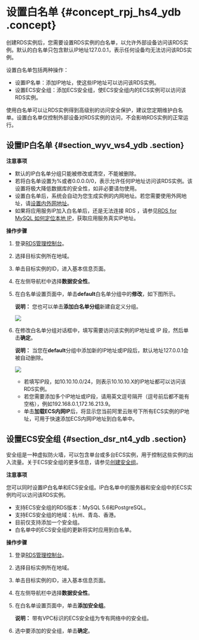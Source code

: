 # 设置白名单 {#concept_rpj_hs4_ydb .concept}

创建RDS实例后，您需要设置RDS实例的白名单，以允许外部设备访问该RDS实例。默认的白名单只包含默认IP地址127.0.0.1，表示任何设备均无法访问该RDS实例。

设置白名单包括两种操作：

-   设置IP名单：添加IP地址，使这些IP地址可以访问该RDS实例。
-   设置ECS安全组：添加ECS安全组，使ECS安全组内的ECS实例可以访问该RDS实例。

使用白名单可以让RDS实例得到高级别的访问安全保护，建议您定期维护白名单。设置白名单仅控制外部设备对RDS实例的访问，不会影响RDS实例的正常运行。

## 设置IP白名单 {#section_wyv_ws4_ydb .section}

**注意事项**

-   默认的IP白名单分组只能被修改或清空，不能被删除。
-   若将白名单设置为%或者0.0.0.0/0，表示允许任何IP地址访问该RDS实例。该设置将极大降低数据库的安全性，如非必要请勿使用。
-   设置白名单后，系统会自动为您生成实例的内网地址。若您需要使用外网地址，请[设置内外网地址](cn.zh-CN/用户指南/网络管理/设置内外网地址.md#)。
-   如果将应用服务IP加入白名单后，还是无法连接 RDS ，请参见[RDS for MySQL 如何定位本地 IP](https://help.aliyun.com/document_detail/41754.html)，获取应用服务真实IP地址。

**操作步骤**

1.  登录[RDS管理控制台](https://rds.console.aliyun.com/)。
2.  选择目标实例所在地域。
3.  单击目标实例的ID，进入基本信息页面。
4.  在左侧导航栏中选择**数据安全性**。
5.  在白名单设置页面中，单击**default**白名单分组中的**修改**，如下图所示。

    **说明：** 您也可以单击**添加白名单分组**新建自定义分组。

    ![](http://static-aliyun-doc.oss-cn-hangzhou.aliyuncs.com/assets/img/7948/15340874984139_zh-CN.png)

6.  在修改白名单分组对话框中，填写需要访问该实例的IP地址或 IP 段，然后单击**确定**。

    **说明：** 当您在**default**分组中添加新的IP地址或IP段后，默认地址127.0.0.1会被自动删除。

    ![](http://static-aliyun-doc.oss-cn-hangzhou.aliyuncs.com/assets/img/7948/15340874984140_zh-CN.png)

    -   若填写IP段，如10.10.10.0/24，则表示10.10.10.X的IP地址都可以访问该RDS实例。
    -   若您需要添加多个IP地址或IP段，请用英文逗号隔开（逗号前后都不能有空格），例如192.168.0.1,172.16.213.9。
    -   单击**加载ECS内网IP**后，将显示您当前阿里云账号下所有ECS实例的IP地址，可用于快速添加ECS内网IP地址到白名单中。

## 设置ECS安全组 {#section_dsr_nt4_ydb .section}

安全组是一种虚拟防火墙，可以包含单台或多台ECS实例，用于控制这些实例的出入流量。关于ECS安全组的更多信息，请参见[创建安全组](https://help.aliyun.com/document_detail/25468.html)。

**注意事项**

您可以同时设置IP白名单和ECS安全组。IP白名单中的服务器和安全组中的ECS实例均可以访问该RDS实例。

-   支持ECS安全组的RDS版本：MySQL 5.6和PostgreSQL。
-   支持ECS安全组的地域：杭州、青岛、香港。
-   目前仅支持添加一个安全组。
-   白名单中的ECS安全组的更新将实时应用到白名单。

**操作步骤**

1.  登录[RDS管理控制台](https://rds.console.aliyun.com/)。
2.  选择目标实例所在地域。
3.  单击目标实例的ID，进入基本信息页面。
4.  在左侧导航栏中选择**数据安全性**。
5.  在白名单设置页面中，单击**添加安全组**。

    **说明：** 带有VPC标识的ECS安全组为专有网络中的安全组。

6.  选中要添加的安全组，单击**确定**。

